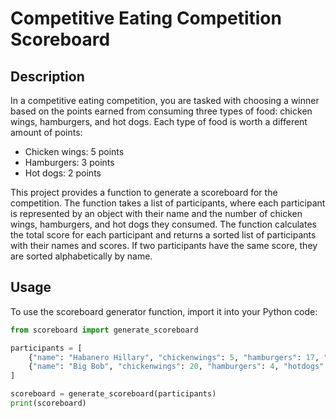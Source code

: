 # Competitive Eating Competition Scoreboard

## Description

In a competitive eating competition, you are tasked with choosing a winner based on the points earned from consuming three types of food: chicken wings, hamburgers, and hot dogs. Each type of food is worth a different amount of points:

- Chicken wings: 5 points
- Hamburgers: 3 points
- Hot dogs: 2 points

This project provides a function to generate a scoreboard for the competition. The function takes a list of participants, where each participant is represented by an object with their name and the number of chicken wings, hamburgers, and hot dogs they consumed. The function calculates the total score for each participant and returns a sorted list of participants with their names and scores. If two participants have the same score, they are sorted alphabetically by name.

## Usage

To use the scoreboard generator function, import it into your Python code:

```python
from scoreboard import generate_scoreboard

participants = [
    {"name": "Habanero Hillary", "chickenwings": 5, "hamburgers": 17, "hotdogs": 11},
    {"name": "Big Bob", "chickenwings": 20, "hamburgers": 4, "hotdogs": 11}
]

scoreboard = generate_scoreboard(participants)
print(scoreboard)